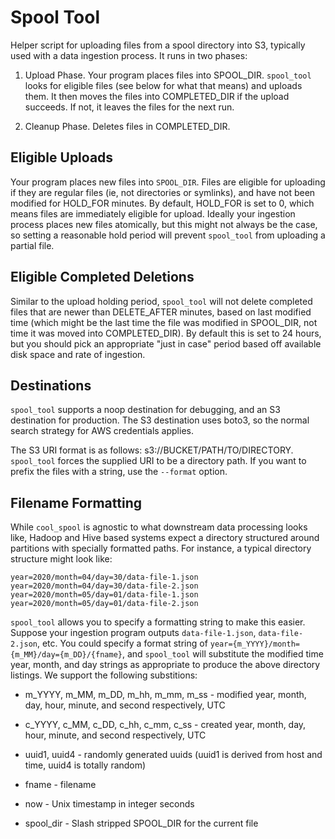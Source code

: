 # Spool Tool

Helper script for uploading files from a spool directory into S3,
typically used with a data ingestion process. It runs in two phases:

1. Upload Phase. Your program places files into
   SPOOL_DIR. `spool_tool` looks for eligible files (see below for
   what that means) and uploads them. It then moves the files into
   COMPLETED_DIR if the upload succeeds. If not, it leaves the files
   for the next run.

2. Cleanup Phase. Deletes files in COMPLETED_DIR.

## Eligible Uploads

Your program places new files into `SPOOL_DIR`. Files are eligible for
uploading if they are regular files (ie, not directories or symlinks),
and have not been modified for HOLD_FOR minutes. By default, HOLD_FOR
is set to 0, which means files are immediately eligible for
upload. Ideally your ingestion process places new files atomically,
but this might not always be the case, so setting a reasonable hold
period will prevent `spool_tool` from uploading a partial file.

## Eligible Completed Deletions

Similar to the upload holding period, `spool_tool` will not delete
completed files that are newer than DELETE_AFTER minutes, based on
last modified time (which might be the last time the file was modified
in SPOOL_DIR, not time it was moved into COMPLETED_DIR). By default
this is set to 24 hours, but you should pick an appropriate "just in
case" period based off available disk space and rate of ingestion.

## Destinations

`spool_tool` supports a noop destination for debugging, and an S3
destination for production. The S3 destination uses boto3, so the
normal search strategy for AWS credentials applies.

The S3 URI format is as follows:
s3://BUCKET/PATH/TO/DIRECTORY. `spool_tool` forces the supplied URI to
be a directory path. If you want to prefix the files with a string,
use the `--format` option.

## Filename Formatting

While `cool_spool` is agnostic to what downstream data processing
looks like, Hadoop and Hive based systems expect a directory
structured around partitions with specially formatted paths. For
instance, a typical directory structure might look like:

```
year=2020/month=04/day=30/data-file-1.json
year=2020/month=04/day=30/data-file-2.json
year=2020/month=05/day=01/data-file-1.json
year=2020/month=05/day=01/data-file-2.json
```

`spool_tool` allows you to specify a formatting string to make this
easier. Suppose your ingestion program outputs `data-file-1.json`,
`data-file-2.json`, etc. You could specify a format string of
`year={m_YYYY}/month={m_MM}/day={m_DD}/{fname}`, and `spool_tool` will
substitute the modified time year, month, and day strings as
appropriate to produce the above directory listings. We support the
following substitions:

- m_YYYY, m_MM, m_DD, m_hh, m_mm, m_ss - modified year, month, day,
  hour, minute, and second respectively, UTC

- c_YYYY, c_MM, c_DD, c_hh, c_mm, c_ss - created year, month, day,
  hour, minute, and second respectively, UTC

- uuid1, uuid4 - randomly generated uuids (uuid1 is derived from host
  and time, uuid4 is totally random)
  
- fname - filename

- now - Unix timestamp in integer seconds

- spool_dir - Slash stripped SPOOL_DIR for the current file
